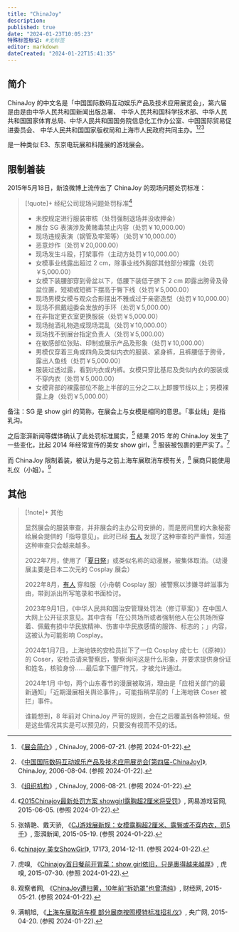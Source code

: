 ```yaml
---
title: "ChinaJoy"
description:
published: true
date: "2024-01-23T10:05:23"
特殊标签标记: #无标签
editor: markdown
dateCreated: "2024-01-22T15:41:35"
---
```


## 简介

ChinaJoy 的中文名是「中国国际数码互动娱乐产品及技术应用展览会」，第六届是由是由中华人民共和国新闻出版总署、
中华人民共和国科学技术部、中华人民共和国国家体育总局、中华人民共和国国务院信息化工作办公室、中国国际贸易促进委员会、
中华人民共和国国家版权局和上海市人民政府共同主办。[^03352][^31947][^35254]

[^03352]: 《[展会简介](https://web.archive.org/web/20060721103352/http://www.chinajoy.net/webcn/introduce_expo.htm)》, ChinaJoy, 2006-07-21. (参照 2024-01-22).
[^31947]: 《[中国国际数码互动娱乐产品及技术应用展览会[第四届-ChinaJoy]](https://web.archive.org/web/20060804031947/http://chinajoy.net/)》, ChinaJoy, 2006-08-04. (参照 2024-01-22).
[^35254]: 《[组织机构](https://web.archive.org/web/20060821035254/http://chinajoy.net/webcn/more.htm)》, ChinaJoy, 2006-08-21. (参照 2024-01-22).

是一种类似 E3、东京电玩展和科隆展的游戏展会。

## 限制着装

2015年5月18日，新浪微博上流传出了 ChinaJoy 的现场问题处罚标准：

> [!quote]+ 经纪公司现场问题处罚标准[^29229]
>
> +   未按规定进行服装审核（处罚强制退场并没收押金）
> +   展台 SG 表演涉及黄赌毒禁止内容（处罚￥10,000.00）
> +   现场违规表演（钢管及牢笼等）（处罚￥10,000.00）
> +   恶意炒作（处罚￥20,000.00）
> +   现场发生斗殴，打架事件（主动方处罚￥10,000.00）
> +   女模事业线露出超过 2 cm，除事业线外胸部其他部分裸露（处罚￥5,000.00）
> +   女模下装腰部穿到骨盆以下，低腰下装低于脐下 2 cm 即露出胯骨及骨盆位置，短裙或短裤下摆高于臀下线（处罚￥5,000.00）
> +   现场男模女模与观众合影摆出不雅或过于亲密造型（处罚￥10,000.00）
> +   现场不佩戴组委会发放的手环（处罚￥5,000.00）
> +   在非指定更衣室更换服装（处罚￥5,000.00）
> +   现场抛洒礼物造成现场混乱（处罚￥10,000.00）
> +   现场找不到展台指定负责人（处罚￥5,000.00）
> +   在敏感部位张贴、印制或展示产品及形象（处罚￥10,000.00）
> +   男模仅穿着三角或四角及类似内衣的服装、紧身裤，且裤腰低于胯骨，露出人鱼线（处罚￥5,000.00）
> +   服装过透过露，看到内衣或内裤。女模只穿比基尼及类似内衣的服装或不穿内衣（处罚￥5,000.00）
> +   女模背部的裸露部位不能上半部的三分之二以上即腰节线以上；男模裸露上身（处罚￥5,000.00）

[^29229]: 《[2015Chinajoy最新处罚方案 showgirl露胸超2厘米将受罚](https://web.archive.org/web/20240122073730/https://game.163.com/2015/6/5/19167_529229.html)》, 网易游戏官网, 2015-06-05. (参照 2024-01-22).

备注：SG 是 show girl 的简称，在展会上与女模是相同的意思。「事业线」是指乳沟。

之后澎湃新闻等媒体确认了此处罚标准属实，[^32933] 结果 2015 年的 ChinaJoy 发生了一些变化，比起 2014 年经常宣传的美女
show girl，[^25623] 服装被包裹的更严实了。[^21765]

[^32933]: 张婧艳、戴天骄, 《[CJ游戏展新规：女模露胸超2厘米、露臀或不穿内衣，罚5千](https://web.archive.org/web/20220704022212/http://www.thepaper.cn/newsDetail_forward_1332933)》, 澎湃新闻, 2015-05-19. (参照 2024-01-22).

[^25623]: 《[chinajoy 美女ShowGirl](https://web.archive.org/web/20141211125623/http://news.17173.com/chinajoy/2014/page-showgirl.html)》, 17173, 2014-12-11. (参照 2024-01-22).

[^21765]: 虎嗅, 《[Chinajoy首日餐前开胃菜：show girl依旧，只是裹得越来越厚](https://web.archive.org/web/20240122074127/https://www.huxiu.com/article/121765.html)》, 虎嗅, 2015-07-30. (参照 2024-01-22).

而 ChinaJoy 限制着装，被认为是与之前上海车展取消车模有关，[^87913] 展商只能使用礼仪（小姐）。[^59967]

[^87913]: 观察者网, 《[ChinaJoy遭扫黄，10年前“拆奶罩”也曾清纯](https://web.archive.org/web/20150524181319/http://life.caijing.com.cn/20150521/3887913.shtml)》, 财经网, 2015-05-21. (参照 2024-01-22).

[^59967]: 满朝旭, 《[上海车展取消车模 部分展商按照模特标准招礼仪](https://web.archive.org/web/20160724113909/http://china.cnr.cn/xwwgf/20150420/t20150420_518359967.shtml)》, 央广网, 2015-04-20. (参照 2024-01-22).

## 其他

> [!note]+ 其他
> 
> 显然展会的服装审查，并非展会的主办公司安排的，而是房间里的大象秘密给展会提供的「指导意见」。此时已经 [有人](http://archive.today/2024.01.22-100700/https://www.zhihu.com/question/29742496/answer/45602387) 发现了这种审查的严重性，知道这种审查只会越来越多。
>
> 2022年7月，使用了「[夏日祭](/activities/漫展.md#夏日祭事件)」或类似名称的动漫展，被集体取消。（动漫展主要是日本二次元的 Cosplay 展会）
>
> 2022年8月，[有人](https://zh.wikipedia.org/zh-cn/苏州和服事件) 穿和服（小舟朝 Cosplay 服）被警察以涉嫌寻衅滋事为由，带到派出所写笔录和书面检讨。
>
> 2023年9月1日，《中华人民共和国治安管理处罚法（修订草案）》在中国人大网上公开征求意见。其中含有「在公共场所或者强制他人在公共场所穿着、佩戴有损中华民族精神、伤害中华民族感情的服饰、标志的；」内容，这被认为可能影响 Cosplay。
>
> 2024年1月7日，上海地铁的安检员拦下了一位 Cosplay 成七七（《原神》）的 Coser，安检员请来警察后，警察询问这是什么形象，并要求提供身份证和姓名，核验身份……最后拿下僵尸符咒，才被允许通过。
>
> 2024年1月 中旬，两个山东春节的漫展被取消，理由是「应相关部门的最新通知」「近期漫展相关舆论事件」，可能指稍早前的「上海地铁 Coser 被拦」事件。
>
> 谁能想到，8 年前对 ChinaJoy 严苛的规则，会在之后覆盖到各种领域。但是这些情况其实是可以预见的，只要没有视而不见的话。
